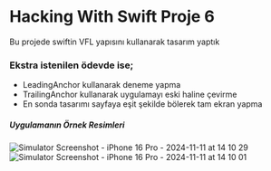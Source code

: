 # Hacking With Swift Proje 6

Bu projede swiftin VFL yapısını kullanarak tasarım yaptık

### Ekstra istenilen ödevde ise;
* LeadingAnchor kullanarak deneme yapma
* TrailingAnchor kullanarak uygulamayı eski haline çevirme
* En sonda tasarımı sayfaya eşit şekilde bölerek tam ekran yapma

##### Uygulamanın Örnek Resimleri
![Simulator Screenshot - iPhone 16 Pro - 2024-11-11 at 14 10 29](https://github.com/user-attachments/assets/414a028f-feff-4385-8c02-1db94826eec7)
![Simulator Screenshot - iPhone 16 Pro - 2024-11-11 at 14 10 01](https://github.com/user-attachments/assets/a5e780a6-4153-4b51-99b9-d9bc07c09216)
